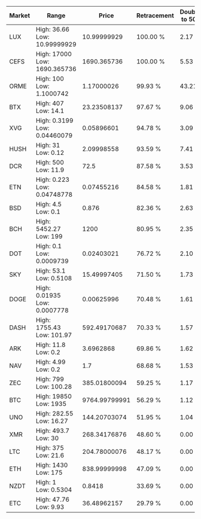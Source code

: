 | Market | Range | Price| Retracement | Doubles to 50% |
| --- | --- | --- | --- | --- |
| LUX | High: 36.66<br />Low: 10.99999929 | 10.99999929 | 100.00 % | 2.17 |
| CEFS | High: 17000<br />Low: 1690.365736 | 1690.365736 | 100.00 % | 5.53 |
| ORME | High: 100<br />Low: 1.1000742 | 1.17000026 | 99.93 % | 43.21 |
| BTX | High: 407<br />Low: 14.1 | 23.23508137 | 97.67 % | 9.06 |
| XVG | High: 0.3199<br />Low: 0.04460079 | 0.05896601 | 94.78 % | 3.09 |
| HUSH | High: 31<br />Low: 0.12 | 2.09998558 | 93.59 % | 7.41 |
| DCR | High: 500<br />Low: 11.9 | 72.5 | 87.58 % | 3.53 |
| ETN | High: 0.223<br />Low: 0.04748778 | 0.07455216 | 84.58 % | 1.81 |
| BSD | High: 4.5<br />Low: 0.1 | 0.876 | 82.36 % | 2.63 |
| BCH | High: 5452.27<br />Low: 199 | 1200 | 80.95 % | 2.35 |
| DOT | High: 0.1<br />Low: 0.0009739 | 0.02403021 | 76.72 % | 2.10 |
| SKY | High: 53.1<br />Low: 0.5108 | 15.49997405 | 71.50 % | 1.73 |
| DOGE | High: 0.01935<br />Low: 0.0007778 | 0.00625996 | 70.48 % | 1.61 |
| DASH | High: 1755.43<br />Low: 101.97 | 592.49170687 | 70.33 % | 1.57 |
| ARK | High: 11.8<br />Low: 0.2 | 3.6962868 | 69.86 % | 1.62 |
| NAV | High: 4.99<br />Low: 0.2 | 1.7 | 68.68 % | 1.53 |
| ZEC | High: 799<br />Low: 100.28 | 385.01800094 | 59.25 % | 1.17 |
| BTC | High: 19850<br />Low: 1935 | 9764.99799991 | 56.29 % | 1.12 |
| UNO | High: 282.55<br />Low: 16.27 | 144.20703074 | 51.95 % | 1.04 |
| XMR | High: 493.7<br />Low: 30 | 268.34176876 | 48.60 % | 0.00 |
| LTC | High: 375<br />Low: 21.6 | 204.78000076 | 48.17 % | 0.00 |
| ETH | High: 1430<br />Low: 175 | 838.99999998 | 47.09 % | 0.00 |
| NZDT | High: 1<br />Low: 0.5304 | 0.8418 | 33.69 % | 0.00 |
| ETC | High: 47.76<br />Low: 9.93 | 36.48962157 | 29.79 % | 0.00 |
